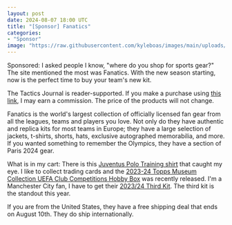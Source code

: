 ```yaml
---
layout: post
date: 2024-08-07 18:00 UTC
title: "[Sponsor] Fanatics"
categories:
- "Sponsor"
image: "https://raw.githubusercontent.com/kyleboas/images/main/uploads/2024/08/07/Image-07Aug2024_13:05:12.png"
---
```


Sponsored: I asked people I know, "where do you shop for sports gear?" The site mentioned the most was Fanatics. With the new season starting, now is the perfect time to buy your team's new kit.

<!---more--->

The Tactics Journal is reader-supported. If you make a purchase using [this link](https://fanatics.93n6tx.net/XYD31b), I may earn a commission. The price of the products will not change.

Fanatics is the world's largest collection of officially licensed fan gear from all the leagues, teams and players you love. Not only do they have authentic and replica kits for most teams in Europe; they have a large selection of jackets, t-shirts, shorts, hats, exclusive autographed memorabilia, and more. If you wanted something to remember the Olympics, they have a section of Paris 2024 gear.

What is in my cart: There is this [Juventus Polo Training shirt](https://fanatics.93n6tx.net/9g50ME) that caught my eye. I like to collect trading cards and the [2023-24 Topps Museum Collection UEFA Club Competitions Hobby Box](https://fanatics.93n6tx.net/ana7xY) was recently released. I'm a Manchester City fan, I have to get their [2023/24 Third Kit](https://fanatics.93n6tx.net/3eDg9n). The third kit is the standout this year.

If you are from the United States, they have a free shipping deal that ends on August 10th. They do ship internationally.